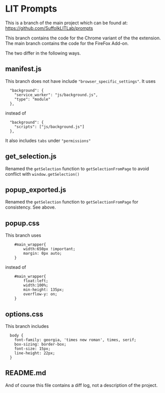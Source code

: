 # LIT Prompts

This is a branch of the main project which can be found at: https://github.com/SuffolkLITLab/prompts 

This branch contains the code for the Chrome variant of the the extension. The main branch contains the code for the FireFox Add-on.

The two differ in the following ways. 

## manifest.js

This branch does not have include `"browser_specific_settings"`. It uses 

```
  "background": {
    "service_worker": "js/background.js",
    "type": "module"
  },
``` 

instead of 

```
  "background": {
    "scripts": ["js/background.js"]
  },
``` 

It also includes `tabs` under `"permissions"` 

## get_selection.js 

Renamed the `getSelection` function to `getSelectionFromPage` to avoid conflict with `window.getSelection()`

## popup_exported.js

Renamed the `getSelection` function to `getSelectionFromPage` for consistency. See above.

## popup.css

This branch uses 

```
	#main_wrapper{
		width:650px !important;
		margin: 0px auto;
	}
```

instead of 

```
	#main_wrapper{
		float:left;
		width:100%;
		min-height: 135px;
		overflow-y: on;
	}

```

## options.css

This branch includes

```
  body {
    font-family: georgia, 'times new roman', times, serif; 
    box-sizing: border-box;
    font-size: 15px;
    line-height: 22px;        
  }
```

## README.md

And of course this file contains a diff log, not a description of the project.  